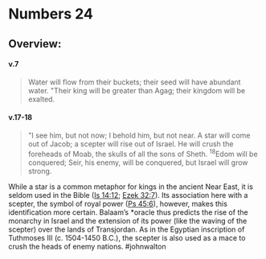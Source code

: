 # Numbers 24

## Overview:


#### v.7
>Water will flow from their buckets; their seed will have abundant water. "Their king will be greater than Agag; their kingdom will be exalted.

#### v.17-18
>"I see him, but not now; I behold him, but not near. A star will come out of Jacob; a scepter will rise out of Israel. He will crush the foreheads of Moab, the skulls of all the sons of Sheth. <sup>18</sup>Edom will be conquered; Seir, his enemy, will be conquered, but Israel will grow strong.

While a star is a common metaphor for kings in the ancient Near East, it is seldom used in the Bible ([Is 14:12](Isaiah14#v.12); [Ezek 32:7](Ezekiel32#v.7)). Its association here with a scepter, the symbol of royal power ([Ps 45:6](Psalm45.md#v.6)), however, makes this identification more certain. Balaam’s \*oracle thus predicts the rise of the monarchy in Israel and the extension of its power (like the waving of the scepter) over the lands of Transjordan. As in the Egyptian inscription of Tuthmoses III (c. 1504-1450 B.C.), the scepter is also used as a mace to crush the heads of enemy nations.
#johnwalton 